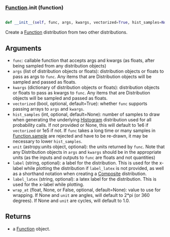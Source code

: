 ### [Function](Function.md).__init__ (function)


```py

def __init__(self, func, args, kwargs, vectorized=True, hist_samples=None, unit=None, label=None, label_latex=None, wrap_at=None)

```



Create a [Function](Function.md) distribution from two other distributions.

Arguments
----------
* `func`: callable function that accepts args and kwargs (as floats,
    after being sampled from any distribution objects)
* `args` (list of distribution objects or floats): distribution objects
    or floats to pass as args to `func`.  Any items that are Distribution
    objects will be sampled and passed as floats.
* `kwargs` (dictionary of distribution objects or floats): distribution
    objects or floats to pass as kwargs to `func`.  Any items that are
    Distribution objects will be sampled and passed as floats.
* `vectorized` (bool, optional, default=True): whether `func` supports
    passing arrays to `args` and `kwargs`.
* `hist_samples` (int, optional, default=None): number of samples to draw
    when generating the underlying [Histogram](Histogram.md) distribution used for
    all probability calls.  If not provided or None, this will default
    to 1e6 if `vectorized` or 1e5 if not.  If `func` takes a long time
    or many samples in [Function.sample](Function.sample.md) are rejected and have to be
    re-drawn, it may be necessary to lower `hist_samples`.
* `unit` (astropy.units object, optional): the units returned by `func`.
    Note that any Distribution objects in `args` and `kwargs` should be
    in the appropriate units (as the inputs and outputs to `func` are
    floats and not quantities)
* `label` (string, optional): a label for the distribution.  This is used
    for the x-label while plotting the distribution if `label_latex` is not provided,
    as well as a shorthand notation when creating a [Composite](Composite.md) distribution.
* `label_latex` (string, optional): a latex label for the distribution.  This is used
    for the x-label while plotting.
* `wrap_at` (float, None, or False, optional, default=None): value to
    use for wrapping.  If None and `unit` are angles, will default to
    2*pi (or 360 degrees).  If None and `unit` are cycles, will default
    to 1.0.

Returns
---------
* a [Function](Function.md) object.

